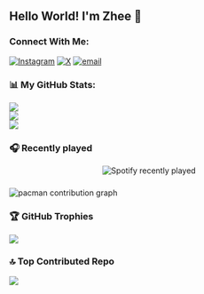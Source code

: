 ## Hello World! I'm Zhee 👋


### Connect With Me:
[![Instagram](https://img.shields.io/badge/Instagram-%23E4405F.svg?logo=Instagram&logoColor=white)](https://instagram.com/zhll128) [![X](https://img.shields.io/badge/X-black.svg?logo=X&logoColor=white)](https://x.com/zhll128) [![email](https://img.shields.io/badge/Email-D14836?logo=gmail&logoColor=white)](mailto:zhelloahzarel13@gmail.com) 

### 📊 My GitHub Stats:
![](https://github-readme-stats.vercel.app/api?username=zhll128&theme=default&hide_border=false&include_all_commits=false&count_private=false)<br/>
![](https://nirzak-streak-stats.vercel.app/?user=zhll128&theme=default&hide_border=false)<br/>
![](https://github-readme-stats.vercel.app/api/top-langs/?username=zhll128&theme=default&hide_border=false&include_all_commits=false&count_private=false&layout=compact)

### 🎧 Recently played
<div align="center">
  <img src="https://spotify-recently-played-readme.vercel.app/api?user=31z56qz5ruixvoqxf5ajwvia5qjq&width=1000&unique=true" alt="Spotify recently played"  />
</div>

###

<picture>
  <source media="(prefers-color-scheme: dark)" srcset="https://raw.githubusercontent.com/zhll128/zhll128/output/pacman-contribution-graph-dark.svg">
  <source media="(prefers-color-scheme: light)" srcset="https://raw.githubusercontent.com/zhll128/zhll128/output/pacman-contribution-graph.svg">
  <img alt="pacman contribution graph" src="https://raw.githubusercontent.com/zhll128/zhll128/output/pacman-contribution-graph.svg">
</picture>

###

### 🏆 GitHub Trophies
![](https://github-profile-trophy.vercel.app/?username=zhll128&theme=default&no-frame=false&no-bg=true&margin-w=4)

### 🔝 Top Contributed Repo
![](https://github-contributor-stats.vercel.app/api?username=zhll128&limit=5&theme=default&combine_all_yearly_contributions=true)

